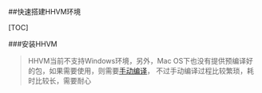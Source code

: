 ##快速搭建HHVM环境

[TOC]

###安装HHVM

> HHVM当前不支持Windows环境，另外，Mac OS下也没有提供预编译好的包，如果需要使用，则需要[手动编译][compile hhvm]， 不过手动编译过程比较繁琐，耗时比较长，需要耐心



```bash

```



[compile hhvm]: https://github.com/facebook/hhvm/wiki/Building-and-Installing-HHVM